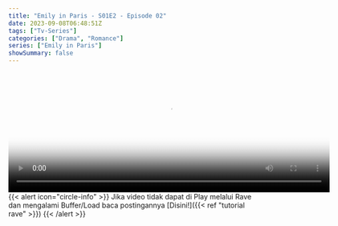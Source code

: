 ```yaml
---
title: "Emily in Paris - S01E2 - Episode 02"
date: 2023-09-08T06:48:51Z
tags: ["Tv-Series"]
categories: ["Drama", "Romance"]
series: ["Emily in Paris"]
showSummary: false
---
```


<video id="video-2" 
class="art-preview lazy video-js vjs-default-skin vjs-big-play-centered" 
controls preload="auto" 
width="640" 
height="240" 
poster="https://www.themoviedb.org/t/p/original/fGTzOjsaNmWF7zYt1LO2VHJOwuo.jpg" 
data-setup='{ "example_option": true, "width": "auto", "height": "auto", "techOrder": ["html5","flash"] }' 
onseeked="true"> <source src="https://kp3d-my.sharepoint.com/personal/ryoo_kp3d_onmicrosoft_com/_layouts/15/download.aspx?share=ERxB9OyMq7ZDrwj40fqX76EB5mC8PpgLnNooh3Isch7Bhg" type='video/mp4'>
</video>
<br>
{{< alert icon="circle-info" >}}
Jika video tidak dapat di Play melalui Rave dan mengalami Buffer/Load baca postingannya [Disini!]({{< ref "tutorial rave" >}})
{{< /alert >}}
